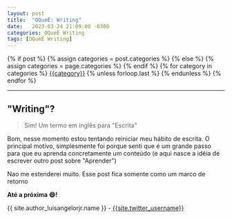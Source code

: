 ```yaml
---
layout: post
title:  "OQueÉ: Writing"
date:   2023-03-24 21:09:00 -0300
categories: OQueÉ Writing
tags: [OQueÉ Writing]
---
```

<div class="post-categories">
  {% if post %}
    {% assign categories = post.categories %}
  {% else %}
    {% assign categories = page.categories %}
  {% endif %}
  {% for category in categories %}
  <a href="{{site.baseurl}}/categorias/#{{category|slugize}}">{{category}}</a>
  {% unless forloop.last %}&nbsp;{% endunless %}
  {% endfor %}
</div>

------

##  "Writing"?
> Sim! Um termo em inglês para "Escrita"

Bom, nesse momento estou tentando reiniciar meu hábito de escrita.
O principal motivo, simplesmente foi porque senti que é um grande passo para que eu aprenda concretamente um conteúdo (e aqui nasce a idéia de escrever outro post sobre "Aprender")

Nao me estenderei muito.
Esse post fica somente como um marco de retorno

**Até a próxima :smile:!**

{{ site.author_luisangelorjr.name }} - [{{site.twitter_username}}](https://twitter.com/{{site.twitter_username}})
